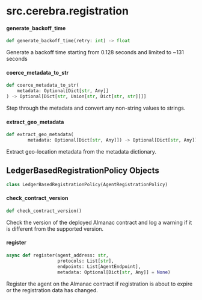 <a id="src.cerebra.registration"></a>

# src.cerebra.registration

<a id="src.cerebra.registration.generate_backoff_time"></a>

#### generate`_`backoff`_`time

```python
def generate_backoff_time(retry: int) -> float
```

Generate a backoff time starting from 0.128 seconds and limited to ~131 seconds

<a id="src.cerebra.registration.coerce_metadata_to_str"></a>

#### coerce`_`metadata`_`to`_`str

```python
def coerce_metadata_to_str(
    metadata: Optional[Dict[str, Any]]
) -> Optional[Dict[str, Union[str, Dict[str, str]]]]
```

Step through the metadata and convert any non-string values to strings.

<a id="src.cerebra.registration.extract_geo_metadata"></a>

#### extract`_`geo`_`metadata

```python
def extract_geo_metadata(
        metadata: Optional[Dict[str, Any]]) -> Optional[Dict[str, Any]]
```

Extract geo-location metadata from the metadata dictionary.

<a id="src.cerebra.registration.LedgerBasedRegistrationPolicy"></a>

## LedgerBasedRegistrationPolicy Objects

```python
class LedgerBasedRegistrationPolicy(AgentRegistrationPolicy)
```

<a id="src.cerebra.registration.LedgerBasedRegistrationPolicy.check_contract_version"></a>

#### check`_`contract`_`version

```python
def check_contract_version()
```

Check the version of the deployed Almanac contract and log a warning
if it is different from the supported version.

<a id="src.cerebra.registration.LedgerBasedRegistrationPolicy.register"></a>

#### register

```python
async def register(agent_address: str,
                   protocols: List[str],
                   endpoints: List[AgentEndpoint],
                   metadata: Optional[Dict[str, Any]] = None)
```

Register the agent on the Almanac contract if registration is about to expire or
the registration data has changed.

